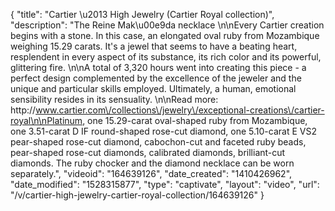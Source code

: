 {
    "title": "Cartier \u2013 High Jewelry (Cartier Royal collection)",
    "description": "The Reine Mak\u00e9da necklace \n\nEvery Cartier creation begins with a stone. In this case, an elongated oval ruby from Mozambique weighing 15.29 carats. It's a jewel that seems to have a beating heart, resplendent in every aspect of its substance, its rich color and its powerful, glittering fire. \n\nA total of 3,320 hours went into creating this piece - a perfect design complemented by the excellence of the jeweler and the unique and particular skills employed. Ultimately, a human, emotional sensibility resides in its sensuality. \n\nRead more: http:\/\/www.cartier.com\/collections\/jewelry\/exceptional-creations\/cartier-royal\n\nPlatinum, one 15.29-carat oval-shaped ruby from Mozambique, one 3.51-carat D IF round-shaped  rose-cut diamond, one 5.10-carat E VS2 pear-shaped rose-cut diamond, cabochon-cut and faceted ruby beads, pear-shaped rose-cut diamonds, calibrated diamonds, brilliant-cut diamonds. The ruby chocker and the diamond necklace can be worn separately.",
    "videoid": "164639126",
    "date_created": "1410426962",
    "date_modified": "1528315877",
    "type": "captivate",
    "layout": "video",
    "url": "\/v\/cartier-high-jewelry-cartier-royal-collection\/164639126"
}